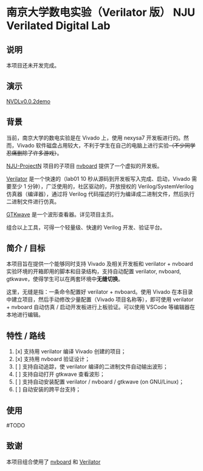 # 南京大学数电实验（Verilator 版） NJU Verilated Digital Lab

## 说明

本项目还未开发完成。

## 演示

[NVDLv0.0.2demo](https://www.bilibili.com/video/BV1Lk4y1c7j4/)

## 背景

当前，南京大学的数电实验是在 Vivado 上，使用 nexysa7 开发板进行的。然而，Vivado 软件磁盘占用较大，不利于学生在自己的电脑上进行实验~~（不少同学忍痛删除了许多游戏）~~。

[NJU-ProjectN](https://github.com/NJU-ProjectN) 项目的子项目 [nvboard](https://github.com/NJU-ProjectN/nvboard) 提供了一个虚拟的开发板。

[Verilator](https://github.com/verilator/verilator) 是一个快速的（lab01 10 秒从源码到开发板写入完成、启动，Vivado 需要至少 1 分钟），广泛使用的，社区驱动的，开放授权的 Verilog/SystemVerilog 仿真器（编译器），通过将 Verilog 代码描述的行为编译成二进制文件，然后执行二进制文件进行仿真。

[GTKwave](https://gtkwave.sourceforge.net/) 是一个波形查看器。详见项目主页。

组合以上工具，可得一个轻量级、快速的 Verilog 开发、验证平台。

## 简介 / 目标

本项目旨在提供一个能够同时支持 Vivado 及相关开发板和 verilator + nvboard 实验环境的开箱即用的脚本和目录结构，支持自动配置 verilator, nvboard, gtkwave，使得学生可以在两套环境中**无缝切换**。

这里，无缝是指：一条命令配置好 verilator + nvboard。使用 Vivado 在本目录中建立项目，然后手动修改少量配置（Vivado 项目名称等），即可使用 verilator + nvboard 自动仿真 / 启动开发板进行上板验证。可以使用 VSCode 等编辑器在本地进行编辑。

## 特性 / 路线

1. [x] 支持用 verilator 编译 Vivado 创建的项目；
2. [x] 支持用 nvboard 验证设计；
3. [ ] 支持自动追踪，使 verilator 编译的二进制文件自动输出波形；
4. [ ] 支持自动打开 gtkwave 查看波形；
5. [ ] 支持自动安装配置 verilator / nvboard / gtkwave (on GNU/Linux)；
6. [ ] 自动安装的跨平台支持；

## 使用

#TODO

## 致谢

本项目组合使用了 [nvboard](https://github.com/NJU-ProjectN/nvboard) 和 [Verilator](https://github.com/verilator/verilator) 
